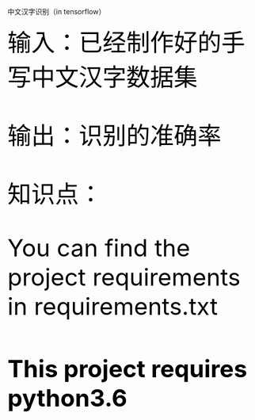 中文汉字识别（in tensorflow）

<font size="16" color="black">输入：已经制作好的手写中文汉字数据集<font>

输出：识别的准确率

知识点：





You can find the project requirements in requirements.txt

#### This project requires python3.6
